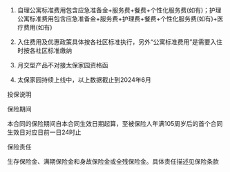 1. 自理公寓标准费用包含应急准备金+服务费+餐费+个性化服务费(如有)；护理公寓标准费用包含应急准备金+服务费+护理费+餐费+个性化服务费(如有)+医疗费用(如有)

2. 入住费用及优惠政策具体按各社区标准执行，另外“公寓标准费用”是需要入住时按各社区标准缴纳

3. 月交型产品不对接太保家园资格函

4. 太保家园持续上线中，以上数据截止到2024年6月

投保说明

保险期间

本合同的保险期间自本合同生效日期起算，至被保险人年满105周岁后的首个合同生效日对应日前一日24时止

保险责任

生存保险金、满期保险金和身故保险金或全残保险金。具体责任描述见保险条款